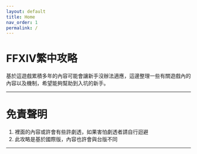 ```yaml
---
layout: default
title: Home
nav_order: 1
permalink: /
---
```


# FFXIV繁中攻略

基於這遊戲累積多年的內容可能會讓新手沒辦法適應，這邊整理一些有關遊戲內的內容以及機制，希望能夠幫助到入坑的新手。

---

# 免責聲明

1. 裡面的內容或許會有些許劇透，如果害怕劇透者請自行迴避
2. 此攻略是基於國際版，內容也許會與台版不同

---
